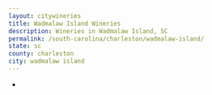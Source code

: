```yaml
---
layout: citywineries
title: Wadmalaw Island Wineries
description: Wineries in Wadmalaw Island, SC
permalink: /south-carolina/charleston/wadmalaw-island/
state: sc
county: charleston
city: wadmalaw island
---
```

-
